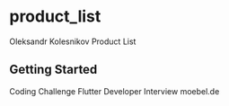 # product_list

Oleksandr Kolesnikov
Product List

## Getting Started

Coding Challenge Flutter Developer Interview moebel.de
